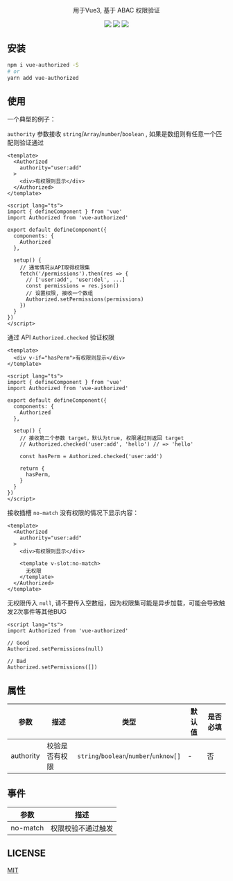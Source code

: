 <p align="center">
  <p align="center">用于Vue3, 基于 ABAC 权限验证</p>
  <p align="center">
    <img src="https://img.shields.io/github/package-json/v/xjh22222228/vue-authorized" />
    <img src="https://img.shields.io/static/v1.svg?label=&message=Vue3&style=flat-square&color=3fb984" />
    <img src="https://img.shields.io/github/license/xjh22222228/vue-authorized" />
  </p>
</p>




## 安装
```bash
npm i vue-authorized -S
# or
yarn add vue-authorized
```


## 使用
一个典型的例子：

`authority` 参数接收 `string`/`Array`/`number`/`boolean` , 如果是数组则有任意一个匹配则验证通过
```vue
<template>
  <Authorized
    authority="user:add"
  >
    <div>有权限则显示</div>
  </Authorized>
</template>

<script lang="ts">
import { defineComponent } from 'vue'
import Authorized from 'vue-authorized'

export default defineComponent({
  components: {
    Authorized
  },

  setup() {
    // 通常情况从API取得权限集
    fetch('/permissions').then(res => {
      // ['user:add', 'user:del', ...]
      const permissions = res.json()
      // 设置权限, 接收一个数组
      Authorized.setPermissions(permissions)
    })
  }
})
</script>
```


通过 API `Authorized.checked` 验证权限
```vue
<template>
  <div v-if="hasPerm">有权限则显示</div>
</template>

<script lang="ts">
import { defineComponent } from 'vue'
import Authorized from 'vue-authorized'

export default defineComponent({
  components: {
    Authorized
  },

  setup() {
    // 接收第二个参数 target，默认为true, 权限通过则返回 target
    // Authorized.checked('user:add', 'hello') // => 'hello'

    const hasPerm = Authorized.checked('user:add')

    return {
      hasPerm,
    }
  }
})
</script>
```


接收插槽 `no-match` 没有权限的情况下显示内容：
```vue
<template>
  <Authorized
    authority="user:add"
  >
    <div>有权限则显示</div>

    <template v-slot:no-match>
      无权限
    </template>
  </Authorized>
</template>
```


无权限传入 `null`, 请不要传入空数组，因为权限集可能是异步加载，可能会导致触发2次事件等其他BUG
```vue
<script lang="ts">
import Authorized from 'vue-authorized'

// Good
Authorized.setPermissions(null)

// Bad
Authorized.setPermissions([])
```





## 属性
| 参数           | 描述              |类型           | 默认值              |是否必填   |
| ------------- |------------------- |-------------- |------ |------ |
| authority | 校验是否有权限 | `string`/`boolean`/`number`/`unknow[]` | - | 否 |



## 事件
| 参数           | 描述              |
| ------------- |------------------- |
| no-match | 权限校验不通过触发 | 



## LICENSE
[MIT](./LICENSE)

